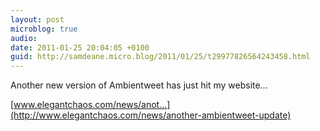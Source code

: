 ```yaml
---
layout: post
microblog: true
audio: 
date: 2011-01-25 20:04:05 +0100
guid: http://samdeane.micro.blog/2011/01/25/t29977826564243458.html
---
```

Another new version of Ambientweet has just hit my website…

[www.elegantchaos.com/news/anot...](http://www.elegantchaos.com/news/another-ambientweet-update)
